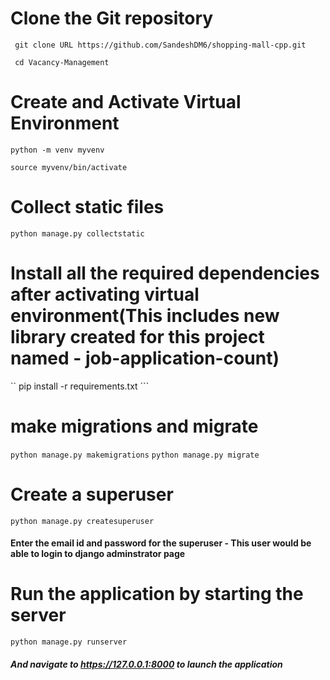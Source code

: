 
# Clone the Git repository

``` git clone URL https://github.com/SandeshDM6/shopping-mall-cpp.git```

``` cd Vacancy-Management```

# Create and Activate Virtual Environment

``` python -m venv myvenv ```

``` source myvenv/bin/activate ```

# Collect static files

``` python manage.py collectstatic ```


# Install all the required dependencies after activating virtual environment(This includes new library created for this project named - job-application-count)

`` pip install -r requirements.txt ```

# make migrations and migrate

``` python manage.py makemigrations ```
``` python manage.py migrate ```

# Create a superuser 

``` python manage.py createsuperuser ```

#### Enter the email id and password for the superuser - This user would be able to login to django adminstrator page

# Run the application by starting the server

``` python manage.py runserver ```

 ##### And navigate to https://127.0.0.1:8000 to launch the application



